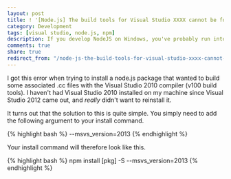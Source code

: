 ```yaml
---
layout: post
title: ! '[Node.js] The build tools for Visual Studio XXXX cannot be found'
category: Development
tags: [visual studio, node.js, npm]
description: If you develop NodeJS on Windows, you've probably run into this annoying error. Luckily, the fix is really simple. 
comments: true
share: true
redirect_from: "/node-js-the-build-tools-for-visual-studio-xxxx-cannot-be-found/"
---
```

I got this error when trying to install a node.js package that wanted to build some associated .cc files with the Visual Studio 2010 compiler (v100 build tools). I haven't had Visual Studio 2010 installed on my machine since Visual Studio 2012 came out, and *really* didn't want to reinstall it.

It turns out that the solution to this is quite simple. You simply need to add the following argument to your install command.

{% highlight bash %}
--msvs_version=2013
{% endhighlight %}

Your install command will therefore look like this.

{% highlight bash %}
npm install [pkg] -S --msvs_version=2013
{% endhighlight %}

